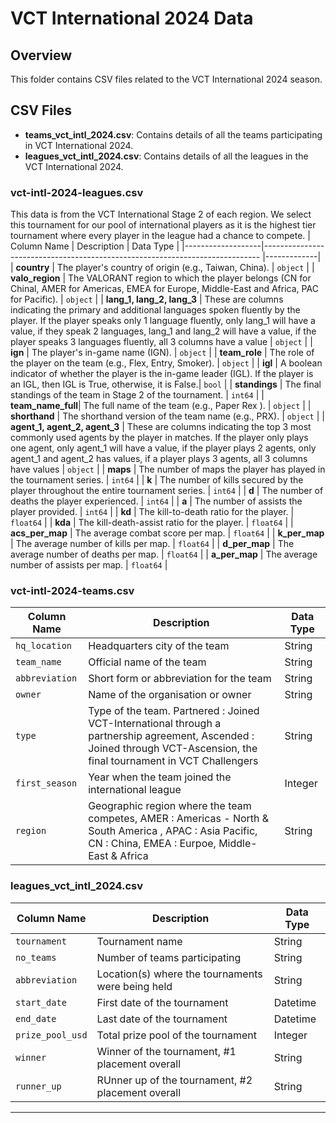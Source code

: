 # VCT International 2024 Data

## Overview
This folder contains CSV files related to the VCT International 2024 season.

## CSV Files
- **teams_vct_intl_2024.csv**: Contains details of all the teams participating in VCT International 2024.
- **leagues_vct_intl_2024.csv**: Contains details of all the leagues in the VCT International 2024.

### vct-intl-2024-leagues.csv 
This data is from the VCT International Stage 2 of each region. We select this tournament for our pool of international players as it is the highest tier tournament where every player in the league had a chance to compete.
| Column Name       | Description                                                                  | Data Type   |
|-------------------|----------------------------------------------------------------------------- |-------------|
| **country**       | The player's country of origin (e.g., Taiwan, China).                        | `object`    |
| **valo_region**   | The VALORANT region to which the player belongs (CN for Chinal, AMER for Americas, EMEA for Europe, Middle-East and Africa, PAC for Pacific).        | `object`    |
| **lang_1, lang_2, lang_3** | These are columns indicating the primary and additional languages spoken fluently by the player. If the player speaks only 1 language fluently, only lang_1 will have a value, if they speak 2 languages, lang_1 and lang_2 will have a value, if the player speaks 3 languages fluently, all 3 columns have a value   | `object`    |
| **ign**           | The player's in-game name (IGN).                                             | `object`    |
| **team_role**     | The role of the player on the team (e.g., Flex, Entry, Smoker).            | `object`    |
| **igl**           | A boolean indicator of whether the player is the in-game leader (IGL). If the player is an IGL, then IGL is True, otherwise, it is False.| `bool`      |
| **standings**     | The final standings of the team in Stage 2 of the tournament.                | `int64`     |
| **team_name_full**| The full name of the team (e.g., Paper Rex ).                                | `object`    |
| **shorthand**     | The shorthand version of the team name (e.g., PRX).                          | `object`    |
| **agent_1, agent_2, agent_3** | These are columns indicating the top 3 most commonly used agents by the player in matches. If the player only plays one agent, only agent_1 will have a value, if the player plays 2 agents, only agent_1 and agent_2 has values, if a player plays 3 agents, all 3 columns have values                    | `object`    |
| **maps**          | The number of maps the player has played in the tournament series.                                    | `int64`     |
| **k**             | The number of kills secured by the player throughout the entire tournament series.                                   | `int64`     |
| **d**             | The number of deaths the player experienced.                                 | `int64`     |
| **a**             | The number of assists the player provided.                                   | `int64`     |
| **kd**            | The kill-to-death ratio for the player.                                      | `float64`   |
| **kda**           | The kill-death-assist ratio for the player.                                  | `float64`   |
| **acs_per_map**   | The average combat score per map.                                            | `float64`   |
| **k_per_map**     | The average number of kills per map.                                         | `float64`   |
| **d_per_map**     | The average number of deaths per map.                                        | `float64`   |
| **a_per_map**     | The average number of assists per map.                                       | `float64`   |

### vct-intl-2024-teams.csv

| Column Name       | Description                                 | Data Type |
|-------------------|---------------------------------------------|-----------|
| `hq_location`     | Headquarters city of the team               | String    |
| `team_name`       | Official name of the team                   | String    |
| `abbreviation`    | Short form or abbreviation for the team     | String    |
| `owner`           | Name of the organisation or owner           | String    |
| `type`            | Type of the team. Partnered : Joined VCT-International through a partnership agreement, Ascended : Joined through VCT-Ascension, the final tournament in VCT Challengers| String    |
| `first_season`    | Year when the team joined the international league         | Integer   |
| `region`          | Geographic region where the team competes, AMER : Americas - North & South America , APAC : Asia Pacific, CN : China, EMEA : Eurpoe, Middle-East & Africa  | String |

### leagues_vct_intl_2024.csv

| Column Name       | Description                                 | Data Type |
|-------------------|---------------------------------------------|-----------|
| `tournament`     | Tournament name               | String    |
| `no_teams`       | Number of teams participating                   | String    |
| `abbreviation`    | Location(s) where the tournaments were being held     | String    |
| `start_date`           | First date of the tournament          | Datetime    |
| `end_date`            |Last date of the tournament| Datetime |
| `prize_pool_usd`    | Total prize pool of the tournament        | Integer   |
| `winner`          | Winner of the tournament, #1 placement overall | String|
|`runner_up` | RUnner up of the tournament, #2 placement overall |String |
---
